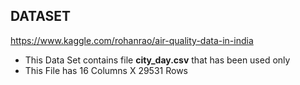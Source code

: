
## DATASET

https://www.kaggle.com/rohanrao/air-quality-data-in-india


- This Data Set contains file **city_day.csv** that has been used only
- This File has 16 Columns X 29531 Rows


